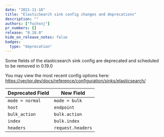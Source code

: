 ```yaml
---
date: "2021-11-18"
title: "ElasticSearch sink config changes and deprecations"
description: ""
authors: ["fuchsnj"]
pr_numbers: []
release: "0.18.0"
hide_on_release_notes: false
badges:
  type: "deprecation"
---
```


Some fields of the elasticsearch sink config are deprecated and scheduled to be removed in 0.19.0

You may view the most recent config options here:
https://vector.dev/docs/reference/configuration/sinks/elasticsearch/

| Deprecated Field   | New Field             |
| -----------        | -----------           |
| `mode = normal`    | `mode = bulk`         |
| `host`             | `endpoint`            |
| `bulk_action`      | `bulk.action`         |
| `index`            | `bulk.index`          |
| `headers`          | `request.headers`     |

